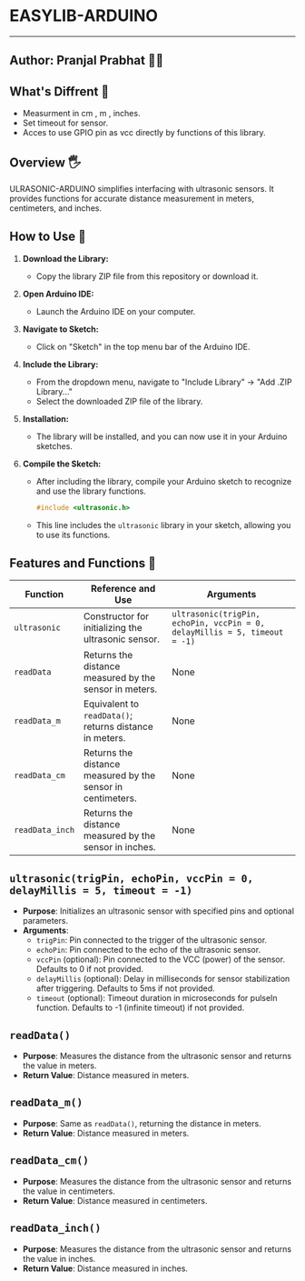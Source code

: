 # EASYLIB-ARDUINO

---
Author: Pranjal Prabhat 👨‍🔬
---

## What's Diffrent 👀
- Measurment in cm , m , inches.
- Set timeout for sensor.
- Acces to use GPIO pin as vcc directly by functions of this library.

## Overview 🖐
ULRASONIC-ARDUINO simplifies interfacing with ultrasonic sensors. It provides functions for accurate distance measurement in meters, centimeters, and inches.

## How to Use 👀
1. **Download the Library:**
   - Copy the library ZIP file from this repository or download it.

2. **Open Arduino IDE:**
   - Launch the Arduino IDE on your computer.

3. **Navigate to Sketch:**
   - Click on "Sketch" in the top menu bar of the Arduino IDE.

4. **Include the Library:**
   - From the dropdown menu, navigate to "Include Library" -> "Add .ZIP Library..."
   - Select the downloaded ZIP file of the library.

5. **Installation:**
   - The library will be installed, and you can now use it in your Arduino sketches.

6. **Compile the Sketch:**
   - After including the library, compile your Arduino sketch to recognize and use the library functions.

     ```cpp
     #include <ultrasonic.h>
     ```
   - This line includes the `ultrasonic` library in your sketch, allowing you to use its functions.

## Features and Functions 👀

| Function         | Reference and Use                                                      | Arguments                                                      |
|------------------|------------------------------------------------------------------------|----------------------------------------------------------------|
| `ultrasonic`     | Constructor for initializing the ultrasonic sensor.                     | `ultrasonic(trigPin, echoPin, vccPin = 0, delayMillis = 5, timeout = -1)` |
| `readData`       | Returns the distance measured by the sensor in meters.                  | None                                                           |
| `readData_m`     | Equivalent to `readData()`; returns distance in meters.                 | None                                                           |
| `readData_cm`    | Returns the distance measured by the sensor in centimeters.             | None                                                           |
| `readData_inch`  | Returns the distance measured by the sensor in inches.                  | None                                                           |

## `ultrasonic(trigPin, echoPin, vccPin = 0, delayMillis = 5, timeout = -1)`
- **Purpose**: Initializes an ultrasonic sensor with specified pins and optional parameters.
- **Arguments**:
  - `trigPin`: Pin connected to the trigger of the ultrasonic sensor.
  - `echoPin`: Pin connected to the echo of the ultrasonic sensor.
  - `vccPin` (optional): Pin connected to the VCC (power) of the sensor. Defaults to 0 if not provided.
  - `delayMillis` (optional): Delay in milliseconds for sensor stabilization after triggering. Defaults to 5ms if not provided.
  - `timeout` (optional): Timeout duration in microseconds for pulseIn function. Defaults to -1 (infinite timeout) if not provided.

## `readData()`
- **Purpose**: Measures the distance from the ultrasonic sensor and returns the value in meters.
- **Return Value**: Distance measured in meters.

## `readData_m()`
- **Purpose**: Same as `readData()`, returning the distance in meters.
- **Return Value**: Distance measured in meters.

## `readData_cm()`
- **Purpose**: Measures the distance from the ultrasonic sensor and returns the value in centimeters.
- **Return Value**: Distance measured in centimeters.

## `readData_inch()`
- **Purpose**: Measures the distance from the ultrasonic sensor and returns the value in inches.
- **Return Value**: Distance measured in inches.
